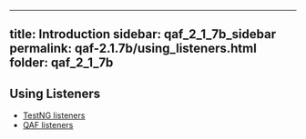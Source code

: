 
---
title: Introduction
sidebar: qaf_2_1_7b_sidebar
permalink: qaf-2.1.7b/using_listeners.html
folder: qaf_2_1_7b
---

## Using Listeners

* [TestNG listeners](https://confluence.infostretch.com/display/QAF217/TestNG+listeners)
* [QAF listeners](https://confluence.infostretch.com/display/QAF217/QAF+listeners)
